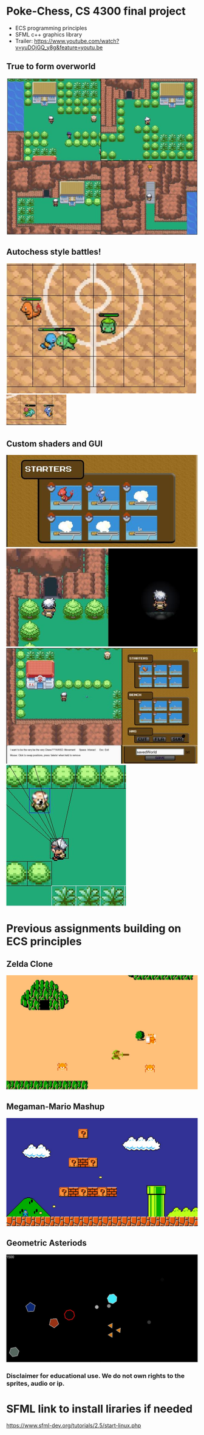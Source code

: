 # Poke-Chess, CS 4300 final project

- ECS programming principles
- SFML c++ graphics library
- Trailer: https://www.youtube.com/watch?v=yuDOjGQ_y8g&feature=youtu.be

## True to form overworld
![](images/overworld.JPG)

## Autochess style battles!
![](images/battle.JPG)
![](images/battle2.JPG)

## Custom shaders and GUI
![](images/evo.JPG)
![](images/shader.JPG)
![](images/gui.JPG)
![](images/ray.JPG)

# Previous assignments building on ECS principles
## Zelda Clone
![](images/zelda.JPG)
## Megaman-Mario Mashup
![](images/mega.JPG)
## Geometric Asteriods 
![](images/geo.JPG)

### Disclaimer for educational use. We do not own rights to the sprites, audio or ip.
# SFML link to install liraries if needed
https://www.sfml-dev.org/tutorials/2.5/start-linux.php
